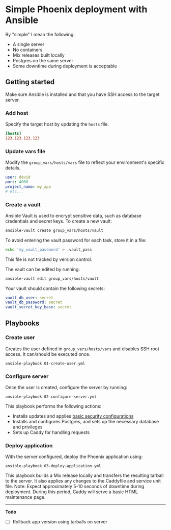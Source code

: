 # Simple Phoenix deployment with Ansible

By "simple" I mean the following:

- A single server
- No containers
- Mix releases built locally
- Postgres on the same server
- Some downtime during deployment is acceptable

## Getting started

Make sure Ansible is installed and that you have SSH access to the target server.

### Add host

Specify the target host by updating the `hosts` file.

```ini
[hosts]
123.123.123.123
```

### Update vars file

Modify the `group_vars/hosts/vars` file to reflect your environment's specific details.

```yaml
user: david
port: 4000
project_name: my_app
# etc...
```

### Create a vault

Ansible Vault is used to encrypt sensitive data, such as database credentials and secret keys. To create a new vault:

```bash
ansible-vault create group_vars/hosts/vault
```

To avoid entering the vault password for each task, store it in a file:

```bash
echo 'my_vault_password' > .vault_pass
```

This file is not tracked by version control.

The vault can be edited by running:

```bash
ansible-vault edit group_vars/hosts/vault
```

Your vault should contain the following secrets:

```yaml
vault_db_user: secret
vault_db_password: secret
vault_secret_key_base: secret
```

## Playbooks

### Create user

Creates the user defined in `group_vars/hosts/vars` and disables SSH root access. It can/should be executed once.

```
ansible-playbook 01-create-user.yml
```

### Configure server

Once the user is created, configure the server by running:

```
ansible-playbook 02-configure-server.yml
```

This playbook performs the following actions:

- Installs updates and applies [basic security configurations](https://www.redhat.com/sysadmin/ansible-linux-server-security)
- Installs and configures Postgres, and sets up the necessary database and privileges
- Sets up Caddy for handling requests

### Deploy application

With the server configured, deploy the Phoenix application using:

```
ansible-playbook 03-deploy-application.yml
```

This playbook builds a Mix release locally and transfers the resulting tarball to the server. It also applies any changes to the Caddyfile and service unit file. Note: Expect approximately 5-10 seconds of downtime during deployment. During this period, Caddy will serve a basic HTML maintenance page.

---

**Todo**

- [ ] Rollback app version using tarballs on server
